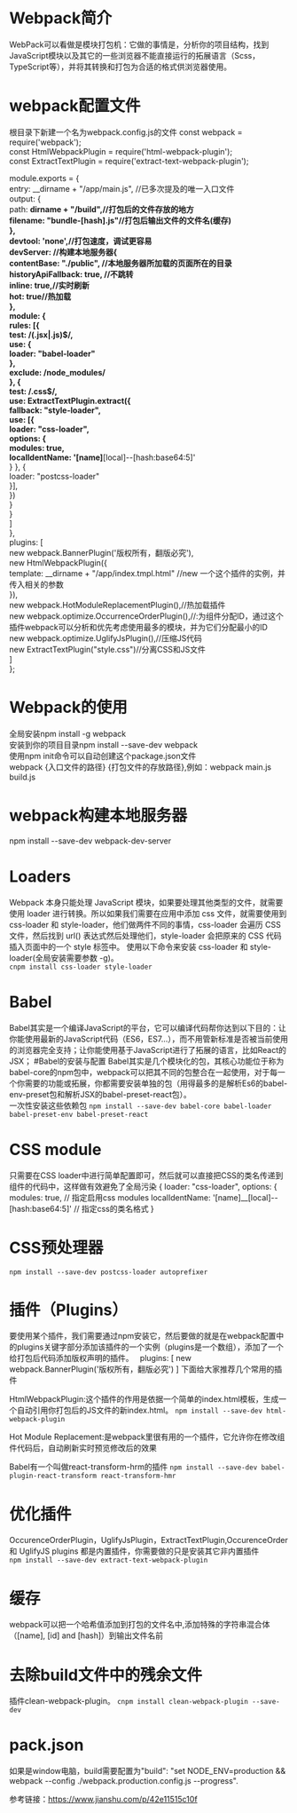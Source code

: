 #  Webpack简介
   WebPack可以看做是模块打包机：它做的事情是，分析你的项目结构，找到JavaScript模块以及其它的一些浏览器不能直接运行的拓展语言（Scss，TypeScript等），并将其转换和打包为合适的格式供浏览器使用。

# webpack配置文件
根目录下新建一个名为webpack.config.js的文件
const webpack = require('webpack');<br/>
const HtmlWebpackPlugin = require('html-webpack-plugin');<br/>
const ExtractTextPlugin = require('extract-text-webpack-plugin');<br/>

module.exports = {<br/>
        entry: __dirname + "/app/main.js", //已多次提及的唯一入口文件<br/>
        output: {<br/>
            path: __dirname + "/build",//打包后的文件存放的地方<br/>
            filename: "bundle-[hash].js"//打包后输出文件的文件名(缓存)<br/>
        },<br/>
        devtool: 'none',//打包速度，调试更容易<br/>
        devServer: //构建本地服务器{<br/>
            contentBase: "./public", //本地服务器所加载的页面所在的目录<br/>
            historyApiFallback: true, //不跳转<br/>
            inline: true,//实时刷新<br/>
            hot: true//热加载<br/>
        },<br/>
        module: {<br/>
            rules: [{<br/>
                    test: /(\.jsx|\.js)$/,<br/>
                    use: {<br/>
                        loader: "babel-loader"<br/>
                    },<br/>
                    exclude: /node_modules/<br/>
                }, {<br/>
                    test: /\.css$/,<br/>
                    use: ExtractTextPlugin.extract({<br/>
                        fallback: "style-loader",<br/>
                        use: [{<br/>
                            loader: "css-loader",<br/>
                            options: {<br/>
                                modules: true,<br/>
                                localIdentName: '[name]__[local]--[hash:base64:5]'<br/>
                            }
                        }, {<br/>
                            loader: "postcss-loader"<br/>
                        }],<br/>
                    })<br/>
                }<br/>
            }<br/>
        ]<br/>
    },<br/>
    plugins: [<br/>
        new webpack.BannerPlugin('版权所有，翻版必究'),<br/>
        new HtmlWebpackPlugin({<br/>
            template: __dirname + "/app/index.tmpl.html" //new 一个这个插件的实例，并传入相关的参数<br/>
        }),<br/>
        new webpack.HotModuleReplacementPlugin(),//热加载插件<br/>
        new webpack.optimize.OccurrenceOrderPlugin(),//:为组件分配ID，通过这个插件webpack可以分析和优先考虑使用最多的模块，并为它们分配最小的ID<br/>
        new webpack.optimize.UglifyJsPlugin(),//压缩JS代码<br/>
        new ExtractTextPlugin("style.css")//分离CSS和JS文件<br/>
    ]<br/>
}; 
# Webpack的使用
  全局安装npm install -g webpack<br/>
  安装到你的项目目录npm install --save-dev webpack<br/>
  使用npm init命令可以自动创建这个package.json文件<br/>
  webpack {入口文件的路径} {打包文件的存放路径},例如：webpack main.js  build.js
# webpack构建本地服务器
  npm install --save-dev webpack-dev-server
# Loaders
  Webpack 本身只能处理 JavaScript 模块，如果要处理其他类型的文件，就需要使用 loader 进行转换。所以如果我们需要在应用中添加 css 文件，就需要使用到 css-loader 和 style-loader，他们做两件不同的事情，css-loader 会遍历 CSS 文件，然后找到 url() 表达式然后处理他们，style-loader 会把原来的 CSS 代码插入页面中的一个 style 标签中。
  使用以下命令来安装 css-loader 和 style-loader(全局安装需要参数 -g)。<br/>
  ```cnpm install css-loader style-loader ```
# Babel
  Babel其实是一个编译JavaScript的平台，它可以编译代码帮你达到以下目的：让你能使用最新的JavaScript代码（ES6，ES7...），而不用管新标准是否被当前使用的浏览器完全支持；让你能使用基于JavaScript进行了拓展的语言，比如React的JSX；
#Babel的安装与配置
  Babel其实是几个模块化的包，其核心功能位于称为babel-core的npm包中，webpack可以把其不同的包整合在一起使用，对于每一个你需要的功能或拓展，你都需要安装单独的包（用得最多的是解析Es6的babel-env-preset包和解析JSX的babel-preset-react包）。<br/>
  一次性安装这些依赖包
  ```npm install --save-dev babel-core babel-loader babel-preset-env babel-preset-react ```
# CSS module
  只需要在CSS loader中进行简单配置即可，然后就可以直接把CSS的类名传递到组件的代码中，这样做有效避免了全局污染
   {
        loader: "css-loader",
        options: {
            modules: true, // 指定启用css modules
            localIdentName: '[name]__[local]--[hash:base64:5]' // 指定css的类名格式
    }
# CSS预处理器
  ``` npm install --save-dev postcss-loader autoprefixer ```
# 插件（Plugins）
  要使用某个插件，我们需要通过npm安装它，然后要做的就是在webpack配置中的plugins关键字部分添加该插件的一个实例（plugins是一个数组），添加了一个给打包后代码添加版权声明的插件。
    plugins: [
        new webpack.BannerPlugin('版权所有，翻版必究')
    ]
 下面给大家推荐几个常用的插件<br/>

  HtmlWebpackPlugin:这个插件的作用是依据一个简单的index.html模板，生成一个自动引用你打包后的JS文件的新index.html。
   ```npm install --save-dev html-webpack-plugin```

  Hot Module Replacement:是webpack里很有用的一个插件，它允许你在修改组件代码后，自动刷新实时预览修改后的效果
  
  Babel有一个叫做react-transform-hrm的插件
  ```npm install --save-dev babel-plugin-react-transform react-transform-hmr```
# 优化插件
   OccurenceOrderPlugin，UglifyJsPlugin，ExtractTextPlugin,OccurenceOrder 和 UglifyJS plugins 都是内置插件，你需要做的只是安装其它非内置插件<br/>
   ```npm install --save-dev extract-text-webpack-plugin```
# 缓存
  webpack可以把一个哈希值添加到打包的文件名中,添加特殊的字符串混合体（[name], [id] and [hash]）到输出文件名前
# 去除build文件中的残余文件
  插件clean-webpack-plugin。
   ```cnpm install clean-webpack-plugin --save-dev```
# pack.json
 如果是window电脑，build需要配置为"build": "set NODE_ENV=production && webpack --config ./webpack.production.config.js --progress".

参考链接：https://www.jianshu.com/p/42e11515c10f

